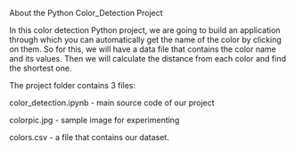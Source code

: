 About the Python Color_Detection Project

In this color detection Python project, we are going to build an application through which you can automatically get the name of the color by clicking on them. 
So for this, we will have a data file that contains the color name and its values. Then we will calculate the distance from each color and find the shortest one.

The project folder contains 3 files:

color_detection.ipynb - main source code of our project

colorpic.jpg - sample image for experimenting

colors.csv - a file that contains our dataset.
